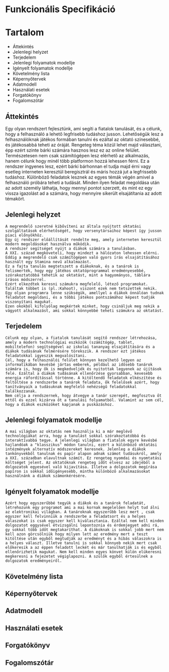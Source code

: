 # Funkcionális Specifikáció

# Tartalom

* Áttekintés
* Jelenlegi helyzet
* Terjedelem
* Jelenlegi folyamatok modellje
* Igényelt folyamatok modellje
* Követelmény lista
* Képernyőtervek
* Adatmodell
* Használati esetek
* Forgatókönyv
* Fogalomszótár

## Áttekintés

Egy olyan rendszert fejlesztünk, ami segíti a fiatalok tanulását, és a célunk, hogy a felhasználó a lehető legfrisebb tudáshoz jusson. 
Lehetőségük lesz a felhasználóknak játékos formában tanulni és ezáltal az oktató színesebbé, és játékosabbá teheti az óráját. 
Rengeteg téma közül lehet majd választani, épp ezért szinte bárki számára hasznos lesz ez az online felület. 
Természetesen nem csak számítógépen lesz elérhető az alkalmazás, hanem célunk hogy minél több platformon hozzá lehessen férni. 
Ez a rendszer ingyenes lesz, ezért bárki bárhonnan el tudja majd érni vagy esetleg interneten keresztül beregisztrál és máris hozzá jut a legfrissebb tudáshoz. 
Különböző feladatok lesznek az egyes témák végén amivel a felhasználó próbára teheti a tudását. Minden ilyen feladat megoldása után az adott személy láthatja, 
hogy mennyi pontot szerzett, és mint ez egy vissza igazolást ad a számára, hogy mennyire sikerült elsajátítania az adott témakört. 


## Jelenlegi helyzet

    A megrendelő szeretné kibővíteni az általa nyújtott oktatási szolgáltatások elérhetőségét, hogy versenytársaihoz képest így jusson piaci előnyökhöz.
    Egy új rendszer előállítását rendelte meg, amely interneten keresztül modern megoldásokat használva működik.
    A rendszer segítséget nyújt a diákok számára a tanulásban.
    A XXI. század megköveteli, hogy mindezt a hálózaton lehessen elérni.
    Eddig a megrendelő csak számítógépen való gyors írás elsajátításához használt egy Stamina nevű alkalmazást.
    Ez a fajta tanulás megtetszett a diákoknak, és a tanárok is felismerték, hogy egy játékos oktatóprogrammal eredményesebbé, szórakoztatóbbá tehetik az oktatást, mint a hagyományos, táblára írásos módszerrel.
    Ezért elkezdtek keresni számukra megfelelő, létező programokat. Találtak többet is (pl.:Kahoot), viszont ezek nem tetszettek nekik.
    Egy olyan programra lenne szükségük, amellyel a diákok önnálóan tudnak feladatot megoldani, és a többi játékos pontszámához képest tudják viszonyítani magukat.
    Ezen okokból kifolyólag megkértek minket, hogy csináljuk meg nekik a vágyott alkalmazást, ami sokkal könnyebbé teheti számukra az oktatást.




## Terjedelem

    Célunk egy olyan, a fiatalok tanulását segítő rendszer létrehozása, amely a modern technológiai eszközök (számítógép, tablet, mobiltelefon) segítségével az iskolai tananyag elsajátítására és a diákok tudásának felmérésére törekszik. A rendszer ezt játékos feladatokkal igyeszik megvalósítani.
    Cél, hogy a felhasználói felület könnyen kezelhető legyen az informatikában kevésbé jártas emberek, például az idősebb tanárok számára is, hogy ők is megkedveljék és nyitottak legyenek az újítások felé. Ezáltal a diákok tudásának ellenőrzése gyorsabban, kevesebb energia ráfordítással történne. A kitöltendő feladatok elkészítése és feltöltése a rendszerbe a tanárok feladata, ők felelősek azért, hogy tanítványaik a tudásuknak megfelelő nehézségű feladatokkal találkozzanak.
    Nem célja a rendszernek, hogy átvegye a tanár szerepét, megfosztva őt ettől és ezzel kizárva őt a tanulási folyamatból. Valamint az sem cél, hogy a diákok eszközöket kapjanak a puskázáshoz.


## Jelenlegi folyamatok modellje

    A mai világban az oktatás nem használja ki a már meglévő technológiákat arra, hogy a tanulást sokkal szórakoztatóbbá és interaktívabbá tegye. A jelenlegi világban a fiatalok egyre kevésbé hajlandóak a "klasszikus" módon tanulni, ezért a különböző oktatási intézmények alternatív módszereket keresnek. Jelenleg a diákok tankönyvekből tanulnak és papír alapon adnak számot tudásukról, amely a XXI. században elavultnak számít. Ez rengeteg nyomdai és nyomtatási költséget jelent. Az oktatóknak rengeteg időt elvesz az idejéből a dolgozatok egyesével való kijavítása. Illetve a dolgozatok megírása papíron is sokkal időigényesebb, mintha különböző alkalmazásokat használnánk a diákok számonkérésére.
    
## Igényelt folyamatok modellje

    Azért hogy egyszerűbbé tegyük a diákok és a tanárok feladatát, létrehozunk egy programot ami a mai kornak megelelően helyt tud álni az elektronikai világban. A tanároknak egyszerűbb lesz mert , csak egyszer kell felvinniük a rendszerbe a feladatsort és a helyes válaszokat is csak egyszer kell kiválasztania. Ezáltal nem kell minden dolgozatot eggysével étvizsgálni lepontoznia és érdemjegyet adni rá, gy sokkal több időt megtakaríthat. A diákoknak is sokkal jobb mert nem kell azon görcsölniük hogy milyen lett az eredmény mert a teszt kitöltése után egyből megtudják az eredményt és a hibás válaszokra is a helyes választ. Illetve tanulni is sokkal könnyeb nekik mert csak előkeresik a az éppen feladott leckét és már tanulhatják is és egyből ellenőrizhetik magukat. Nem kell minden egyes könvet külön elükeresni megkeresni a fejezetet végiglapozni. A szülők egyből értesülnek a dolgozatok eredményeiről.

## Követelmény lista






## Képernyőtervek





## Adatmodell







## Használati esetek







## Forgatókönyv






## Fogalomszótár